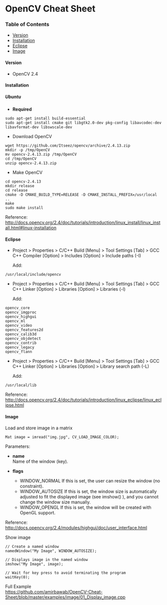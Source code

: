 # OpenCV Cheat Sheet


### Table of Contents

  * [Version]()
  * [Installation]()
  * [Eclipse]()
  * [Image]()
  
  
#### Version
* OpenCV 2.4
  
#### Installation

##### Ubuntu

* **Required**
```
sudo apt-get install build-essential
sudo apt-get install cmake git libgtk2.0-dev pkg-config libavcodec-dev libavformat-dev libswscale-dev
```

* Download OpenCV

```
wget https://github.com/Itseez/opencv/archive/2.4.13.zip 
mkdir -p /tmp/OpenCV
mv opencv-2.4.13.zip /tmp/OpenCV
cd /tmp/OpenCV
unzip opencv-2.4.13.zip
```
  
* Make OpenCV 
```
cd opencv-2.4.13
mkdir release
cd release
cmake -D CMAKE_BUILD_TYPE=RELEASE -D CMAKE_INSTALL_PREFIX=/usr/local ..
make
sudo make install
```

Reference:  
http://docs.opencv.org/2.4/doc/tutorials/introduction/linux_install/linux_install.html#linux-installation

#### Eclipse

* Project > Properties > C/C++ Build [Menu] > Tool Settings [Tab] > GCC C++ Compiler [Option] > Includes [Option] > Include paths (-I)  

  Add:
```
/usr/local/include/opencv
```

* Project > Properties > C/C++ Build [Menu] > Tool Settings [Tab] > GCC C++ Linker [Option] > Libraries [Option] > Libraries (-l)  

  Add:
```
opencv_core
opencv_imgproc
opencv_highgui
opencv_ml
opencv_video
opencv_features2d
opencv_calib3d
opencv_objdetect
opencv_contrib
opencv_legacy
opencv_flann
```

* Project > Properties > C/C++ Build [Menu] > Tool Settings [Tab] > GCC C++ Linker [Option] > Libraries [Option] > Library search path (-L)  

  Add:
```
/usr/local/lib
```

Reference:  
http://docs.opencv.org/2.4/doc/tutorials/introduction/linux_eclipse/linux_eclipse.html

#### Image

Load and store image in a matrix
```
Mat image = imread("img.jpg", CV_LOAD_IMAGE_COLOR);
```

Parameters:	

* **name**  
  Name of the window (key).

* **flags**

    * WINDOW_NORMAL If this is set, the user can resize the window (no constraint).
    * WINDOW_AUTOSIZE If this is set, the window size is automatically adjusted to fit the displayed image (see imshow() ), and you cannot change the window size manually.
    * WINDOW_OPENGL If this is set, the window will be created with OpenGL support.

Reference:  
http://docs.opencv.org/2.4/modules/highgui/doc/user_interface.html

Show image
```
// Create a named window
namedWindow("My Image", WINDOW_AUTOSIZE);

// Displays image in the named window
imshow("My Image", image);

// Wait for key press to avoid terminating the program
waitKey(0);
```

Full Example  
https://github.com/amirbawab/OpenCV-Cheat-Sheet/blob/master/examples/image/01_Display_image.cpp
